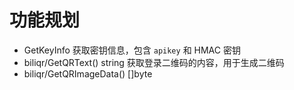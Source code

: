 # 功能规划

- GetKeyInfo 获取密钥信息，包含 `apikey` 和 HMAC 密钥
- biliqr/GetQRText() string 获取登录二维码的内容，用于生成二维码
- biliqr/GetQRImageData() []byte

